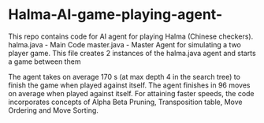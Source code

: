 # Halma-AI-game-playing-agent-

This repo contains code for AI agent for playing Halma (Chinese checkers). 
halma.java  - Main Code
master.java - Master Agent for simulating a two player game. This file creates 2 instances of the halma.java agent and starts a game between them

The agent takes on average 170 s (at max depth 4 in the search tree) to finish the game when played against itself.
The agent finishes in 96 moves on average when played against itself.
For attaining faster speeds, the code incorporates concepts of Alpha Beta Pruning, Transposition table, Move Ordering and Move Sorting. 

